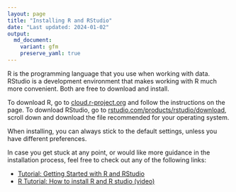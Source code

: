 ```yaml
---
layout: page
title: "Installing R and RStudio"
date: "Last updated: 2024-01-02"
output:
  md_document:
    variant: gfm
    preserve_yaml: true
---
```


R is the programming language that you use when working with data.
RStudio is a development environment that makes working with R much more
convenient. Both are free to download and install.

To download R, go to [cloud.r-project.org](https://cloud.r-project.org/)
and follow the instructions on the page. To download RStudio, go to
[rstudio.com/products/rstudio/download](https://www.rstudio.com/products/rstudio/download/),
scroll down and download the file recommended for your operating system.

When installing, you can always stick to the default settings, unless
you have different preferences.

In case you get stuck at any point, or would like more guidance in the
installation process, feel free to check out any of the following links:

- [Tutorial: Getting Started with R and
  RStudio](https://www.dataquest.io/blog/tutorial-getting-started-with-r-and-rstudio/)
- [R Tutorial: How to install R and R studio
  (video)](https://www.youtube.com/watch?v=0Qu7Jg1Jw5A)
